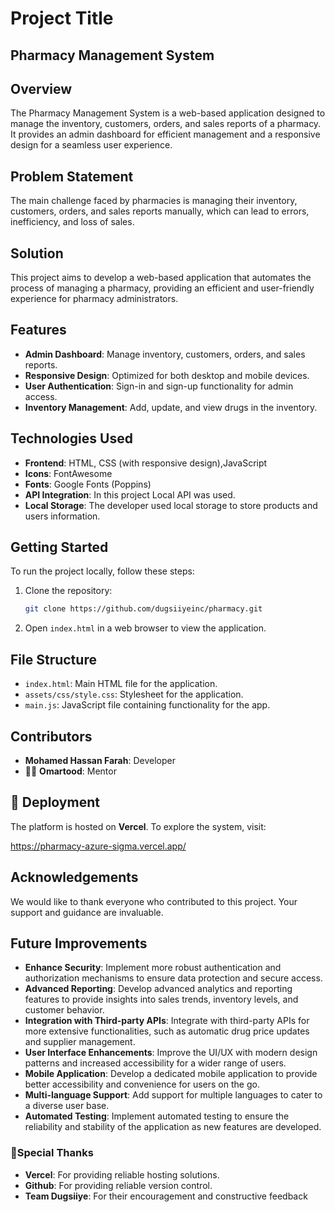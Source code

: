 # Project Title

## Pharmacy Management System

## Overview
The Pharmacy Management System is a web-based application designed to manage the inventory, customers, orders, and sales reports of a pharmacy. It provides an admin dashboard for efficient management and a responsive design for a seamless user experience.
## Problem Statement
The main challenge faced by pharmacies is managing their inventory, customers, orders, and sales reports manually, which can lead to errors, inefficiency, and loss of sales. 

## Solution
This project aims to develop a web-based application that automates the process of managing a pharmacy, providing an efficient and user-friendly experience for pharmacy administrators.

## Features

- **Admin Dashboard**: Manage inventory, customers, orders, and sales reports.
- **Responsive Design**: Optimized for both desktop and mobile devices.
- **User Authentication**: Sign-in and sign-up functionality for admin access.
- **Inventory Management**: Add, update, and view drugs in the inventory. 
## Technologies Used

- **Frontend**: HTML, CSS (with responsive design),JavaScript
- **Icons**: FontAwesome
- **Fonts**: Google Fonts (Poppins)
- **API Integration**: In this project Local API was used.
- **Local Storage**: The developer used local storage to store products and users information.


## Getting Started

To run the project locally, follow these steps:

1. Clone the repository:
   ```bash
   git clone https://github.com/dugsiiyeinc/pharmacy.git
   ```

2. Open `index.html` in a web browser to view the application.

## File Structure

- `index.html`: Main HTML file for the application.
- `assets/css/style.css`: Stylesheet for the application.
- `main.js`: JavaScript file containing functionality for the app.

## Contributors

- **Mohamed Hassan Farah**: Developer
- 👨‍💻 **Omartood**: Mentor

## 🚀 Deployment  

The platform is hosted on **Vercel**. To explore the system, visit:  

https://pharmacy-azure-sigma.vercel.app/


## Acknowledgements

We would like to thank everyone who contributed to this project. Your support and guidance are invaluable.

## Future Improvements

- **Enhance Security**: Implement more robust authentication and authorization mechanisms to ensure data protection and secure access.
- **Advanced Reporting**: Develop advanced analytics and reporting features to provide insights into sales trends, inventory levels, and customer behavior.
- **Integration with Third-party APIs**: Integrate with third-party APIs for more extensive functionalities, such as automatic drug price updates and supplier management.
- **User Interface Enhancements**: Improve the UI/UX with modern design patterns and increased accessibility for a wider range of users.
- **Mobile Application**: Develop a dedicated mobile application to provide better accessibility and convenience for users on the go.
- **Multi-language Support**: Add support for multiple languages to cater to a diverse user base.
- **Automated Testing**: Implement automated testing to ensure the reliability and stability of the application as new features are developed.


### 🙏**Special Thanks**  
- **Vercel**: For providing reliable hosting solutions. 
- **Github**: For providing reliable version control. 
- **Team Dugsiiye**: For their encouragement and constructive feedback
